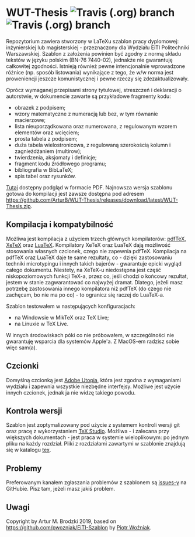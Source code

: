 # WUT-Thesis ![Travis (.org) branch](https://img.shields.io/travis/ArturB/WUT-Thesis/master?label=texlive) ![Travis (.org) branch](https://img.shields.io/travis/ArturB/WUT-Thesis/master?label=miktex)

Repozytorium zawiera stworzony w LaTeXu szablon pracy dyplomowej: inżynierskiej lub magisterskiej - przeznaczony dla Wydziału EiTI Politechniki Warszawskiej. Szablon z założenia powinien być zgodny z normą składu tekstów w języku polskim (BN-76 7440-02), jednakże nie gwarantuję całkowitej zgodności. Istnieją również pewne intencjonalnie wprowadzone różnice (np. sposób listowania) wynikające z tego, że w/w norma jest proweniencji jeszcze komunistycznej i pewne rzeczy się zdezaktualizowały. 

Oprócz wymaganej przepisami strony tytułowej, streszczeń i deklaracji o autorstwie, w dokumencie zawarte są przykładowe fragmenty kodu:
 - obrazek z podpisem;
 - wzory matematyczne z numeracją lub bez, w tym równanie macierzowe;
 - lista nieuporządkowana oraz numerowana, z regulowanym wzorem elementów oraz wcięciem;
 - prosta tabela z podpisem;
 - duża tabela wielostronicowa, z regulowaną szerokością kolumn i zagnieżdżaniem (multirow);
 - twierdzenia, aksjomaty i definicje;
 - fragment kodu źródłowego programu;
 - bibliografia w BibLaTeX;
 - spis tabel oraz rysunków.
 
 [Tutaj](https://github.com/ArturB/WUT-Thesis/blob/master/main.pdf) dostępny podgląd w formacie PDF. Najnowsza wersja szablonu gotowa do kompilacji jest zawsze dostępna pod adresem https://github.com/ArturB/WUT-Thesis/releases/download/latest/WUT-Thesis.zip. 
 
 ## Kompilacja i kompatybilność
Możliwa jest kompilacja z użyciem trzech głównych kompilatorów: [pdfTeX](https://www.tug.org/applications/pdftex/), [XeTeX](http://xetex.sourceforge.net/) oraz [LuaTeX](http://www.luatex.org/). Kompilatory XeTeX oraz LuaTeX dają możliwość stosowania własnych czcionek, czego nie zapewnia pdfTeX. Kompilacja na pdfTeX oraz LuaTeX daje te same rezultaty, co - dzięki zastosowaniu techniki microtypingu i innych takich bajerów - gwarantuje epicki wygląd całego dokumentu. Niestety, na XeTeX-u niedostępna jest część niskopoziomowych funkcji TeX-a, przez co, jeśli chodzi o końcowy rezultat, jestem w stanie zagwarantować co najwyżej dramat. Dlatego, jeżeli masz potrzebę zastosowania innego kompilatora niż pdfTeX (do czego nie zachęcam, bo nie ma po co) - to ogranicz się raczej do LuaTeX-a. 

Szablon testowałem w następujących konfiguracjach:
 - na Windowsie w MikTeX oraz TeX Live;
 - na Linuxie w TeX Live.
 
 W innych środowiskach póki co nie próbowałem, w szczególności nie gwarantuję wsparcia dla systemów Apple'a. Z MacOS-em radzisz sobie więc sam(a). 

 ## Czcionki
Domyślną czcionką jest [Adobe Utopia](https://ctan.org/pkg/fourier), która jest zgodna z wymaganiami wydziału i zapewnia wszystkie niezbędne interfejsy. Możliwe jest użycie innych czcionek, jednak ja nie widzę takiego powodu. 
 
 ## Kontrola wersji
Szablon jest zoptymalizowany pod użycie z systemem kontroli wersji git oraz pracę z wykorzystaniem [TeX Studio](https://www.texstudio.org/). Możliwa - i zalecana przy większych dokumentach - jest praca w systemie wieloplikowym: po jednym pliku na każdy rozdział. Pliki z rozdziałami zawartymi w szablonie znajdują się w katalogu [tex](https://github.com/ArturB/WUT-Thesis/tree/master/tex).
 
 ## Problemy
 Preferowanym kanałem zgłaszania problemów z szablonem są [issues-y](https://github.com/ArturB/WUT-Thesis/issues) na GitHubie. Pisz tam, jeżeli masz jakiś problem. 
 
 ## Uwagi
 Copyright by Artur M. Brodzki 2019, based on https://github.com/pwozniak/EiTI-Szablon by [Piotr Woźniak](https://github.com/pwozniak). 
